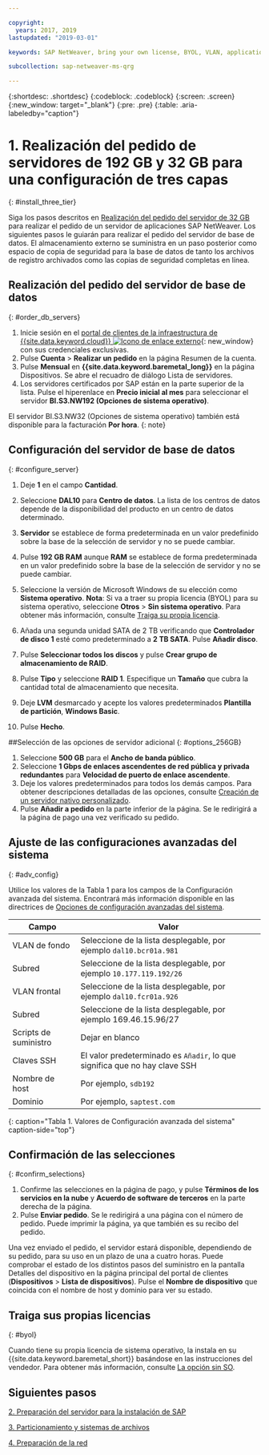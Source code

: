 ```yaml
---

copyright:
  years: 2017, 2019
lastupdated: "2019-03-01"

keywords: SAP NetWeaver, bring your own license, BYOL, VLAN, application server, database server, three-tier, SAP certified servers

subcollection: sap-netweaver-ms-qrg

---
```


{:shortdesc: .shortdesc}
{:codeblock: .codeblock}
{:screen: .screen}
{:new_window: target="_blank"}
{:pre: .pre}
{:table: .aria-labeledby="caption"}

# 1. Realización del pedido de servidores de 192 GB y 32 GB para una configuración de tres capas
{: #install_three_tier}

Siga los pasos descritos en [Realización del pedido del servidor de 32 GB](/docs/infrastructure/sap-netweaver-ms-qrg?topic=sap-netweaver-ms-qrg-install_32GB) para realizar el pedido de un servidor de aplicaciones SAP NetWeaver. Los siguientes pasos le guiarán para realizar el pedido del servidor de base de datos. El almacenamiento externo se suministra en un paso posterior como espacio de copia de seguridad para la base de datos de tanto los archivos de registro archivados como las copias de seguridad completas en línea.

## Realización del pedido del servidor de base de datos
{: #order_db_servers}

1. Inicie sesión en el [portal de clientes de la infraestructura de {{site.data.keyword.cloud}} ![Icono de enlace externo](../icons/launch-glyph.svg "Icono de enlace externo")](https://control.softlayer.com){: new_window} con sus credenciales exclusivas.
2. Pulse **Cuenta** > **Realizar un pedido** en la página Resumen de la cuenta.
3. Pulse **Mensual** en **{{site.data.keyword.baremetal_long}}** en la página Dispositivos. Se abre el recuadro de diálogo Lista de servidores.
4. Los servidores certificados por SAP están en la parte superior de la lista. Pulse el hiperenlace en **Precio inicial al mes** para seleccionar el servidor **BI.S3.NW192 (Opciones de sistema operativo)**.

El servidor BI.S3.NW32 (Opciones de sistema operativo) también está disponible para la facturación **Por hora**.
{: note}

## Configuración del servidor de base de datos
{: #configure_server}

1. Deje **1** en el campo **Cantidad**.
2. Seleccione **DAL10** para **Centro de datos**. La lista de los centros de datos depende de la disponibilidad del producto en un centro de datos determinado.
3. **Servidor** se establece de forma predeterminada en un valor predefinido sobre la base de la selección de servidor y no se puede cambiar.
4. Pulse **192 GB RAM** aunque **RAM** se establece de forma predeterminada en un valor predefinido sobre la base de la selección de servidor y no se puede cambiar.
5. Seleccione la versión de Microsoft Windows de su elección como **Sistema operativo**. **Nota**: Si va a traer su propia licencia (BYOL) para su sistema operativo, seleccione **Otros** > **Sin sistema operativo**. Para obtener más información, consulte [Traiga su propia licencia](#byol).

6. Añada una segunda unidad SATA de 2 TB verificando que **Controlador de disco 1** esté como predeterminado a **2 TB SATA**. Pulse **Añadir disco**.
7. Pulse **Seleccionar todos los discos** y pulse **Crear grupo de almacenamiento de RAID**.
8. Pulse **Tipo** y seleccione **RAID 1**. Especifique un **Tamaño** que cubra la cantidad total de almacenamiento que necesita.
9. Deje **LVM** desmarcado y acepte los valores predeterminados **Plantilla de partición**, **Windows Basic**.
10. Pulse **Hecho**.

##Selección de las opciones de servidor adicional
{: #options_256GB}

1. Seleccione **500 GB** para el **Ancho de banda público**.
2. Seleccione **1 Gbps de enlaces ascendentes de red pública y privada redundantes** para **Velocidad de puerto de enlace ascendente**.
3. Deje los valores predeterminados para todos los demás campos. Para obtener descripciones detalladas de las opciones, consulte [Creación de un servidor nativo personalizado](/docs/bare-metal?topic=bare-metal-ordering-baremetal-server).
4. Pulse **Añadir a pedido** en la parte inferior de la página. Se le redirigirá a la página de pago una vez verificado su pedido.

## Ajuste de las configuraciones avanzadas del sistema
{: #adv_config}

Utilice los valores de la Tabla 1 para los campos de la Configuración avanzada del sistema. Encontrará más información disponible en las directrices de [Opciones de configuración avanzadas del sistema](/docs/bare-metal?topic=bare-metal-ordering-baremetal-server).

|              Campo               |      Valor                                                           |
| -------------------------------- | -------------------------------------------------------------------- |
|VLAN de fondo                      | Seleccione de la lista desplegable, por ejemplo `dal10.bcr01a.981`      |
|Subred                            | Seleccione de la lista desplegable, por ejemplo `10.177.119.192/26`     |
|VLAN frontal                     | Seleccione de la lista desplegable, por ejemplo `dal10.fcr01a.926`      |
|Subred                            | Seleccione de la lista desplegable, por ejemplo 169.46.15.96/27         |
|Scripts de suministro                 | Dejar en blanco                                                          |
|Claves SSH                          | El valor predeterminado es `Añadir`, lo que significa que no hay clave SSH                           |
|Nombre de host                          | Por ejemplo, `sdb192`                                                |
|Dominio                            | Por ejemplo, `saptest.com`                                           |
{: caption="Tabla 1. Valores de Configuración avanzada del sistema" caption-side="top"}

## Confirmación de las selecciones
{: #confirm_selections}

1. Confirme las selecciones en la página de pago, y pulse **Términos de los servicios en la nube** y **Acuerdo de software de terceros** en la parte derecha de la página.
2. Pulse **Enviar pedido**. Se le redirigirá a una página con el número de pedido. Puede imprimir la página, ya que también es su recibo del pedido.

Una vez enviado el pedido, el servidor estará disponible, dependiendo de su pedido, para su uso en un plazo de una a cuatro horas. Puede comprobar el estado de los distintos pasos del suministro en la pantalla Detalles del dispositivo en la página principal del portal de clientes (**Dispositivos** > **Lista de dispositivos**). Pulse el **Nombre de dispositivo** que coincida con el nombre de host y dominio para ver su estado.

## Traiga sus propias licencias
{: #byol}

Cuando tiene su propia licencia de sistema operativo, la instala en su {{site.data.keyword.baremetal_short}} basándose en las instrucciones del vendedor. Para obtener más información, consulte [La opción sin SO](/docs/bare-metal?topic=bare-metal-bm-no-os#bm-no-os).

## Siguientes pasos

  [2. Preparación del servidor para la instalación de SAP](/docs/infrastructure/sap-netweaver-ms-qrg?topic=sap-netweaver-ms-qrg-prepare_256GB)

  [3. Particionamiento y sistemas de archivos](/docs/infrastructure/sap-netweaver-ms-qrg?topic=sap-netweaver-ms-qrg-3-partitioning-and-file-systems)

  [4. Preparación de la red](/docs/infrastructure/sap-netweaver-ms-qrg?topic=sap-netweaver-ms-qrg-network)
